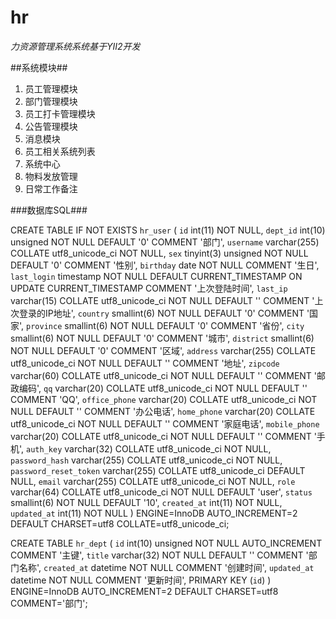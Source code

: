 # hr
*力资源管理系统系统基于YII2开发*

##系统模块##
1. 员工管理模块
2. 部门管理模块
3. 员工打卡管理模块
4. 公告管理模块
5. 消息模块
6. 员工相关系统列表
7. 系统中心
8. 物料发放管理
9. 日常工作备注

###数据库SQL###

CREATE TABLE IF NOT EXISTS `hr_user` (
  `id` int(11) NOT NULL,
  `dept_id` int(10) unsigned NOT NULL DEFAULT '0' COMMENT '部门',
  `username` varchar(255) COLLATE utf8_unicode_ci NOT NULL,
  `sex` tinyint(3) unsigned NOT NULL DEFAULT '0' COMMENT '性别',
  `birthday` date NOT NULL COMMENT '生日',
  `last_login` timestamp NOT NULL DEFAULT CURRENT_TIMESTAMP ON UPDATE CURRENT_TIMESTAMP COMMENT '上次登陆时间',
  `last_ip` varchar(15) COLLATE utf8_unicode_ci NOT NULL DEFAULT '' COMMENT '上次登录的IP地址',
  `country` smallint(6) NOT NULL DEFAULT '0' COMMENT '国家',
  `province` smallint(6) NOT NULL DEFAULT '0' COMMENT '省份',
  `city` smallint(6) NOT NULL DEFAULT '0' COMMENT '城市',
  `district` smallint(6) NOT NULL DEFAULT '0' COMMENT '区域',
  `address` varchar(255) COLLATE utf8_unicode_ci NOT NULL DEFAULT '' COMMENT '地址',
  `zipcode` varchar(60) COLLATE utf8_unicode_ci NOT NULL DEFAULT '' COMMENT '邮政编码',
  `qq` varchar(20) COLLATE utf8_unicode_ci NOT NULL DEFAULT '' COMMENT 'QQ',
  `office_phone` varchar(20) COLLATE utf8_unicode_ci NOT NULL DEFAULT '' COMMENT '办公电话',
  `home_phone` varchar(20) COLLATE utf8_unicode_ci NOT NULL DEFAULT '' COMMENT '家庭电话',
  `mobile_phone` varchar(20) COLLATE utf8_unicode_ci NOT NULL DEFAULT '' COMMENT '手机',
  `auth_key` varchar(32) COLLATE utf8_unicode_ci NOT NULL,
  `password_hash` varchar(255) COLLATE utf8_unicode_ci NOT NULL,
  `password_reset_token` varchar(255) COLLATE utf8_unicode_ci DEFAULT NULL,
  `email` varchar(255) COLLATE utf8_unicode_ci NOT NULL,
  `role` varchar(64) COLLATE utf8_unicode_ci NOT NULL DEFAULT 'user',
  `status` smallint(6) NOT NULL DEFAULT '10',
  `created_at` int(11) NOT NULL,
  `updated_at` int(11) NOT NULL
) ENGINE=InnoDB AUTO_INCREMENT=2 DEFAULT CHARSET=utf8 COLLATE=utf8_unicode_ci;

CREATE TABLE `hr_dept` (
  `id` int(10) unsigned NOT NULL AUTO_INCREMENT COMMENT '主键',
  `title` varchar(32) NOT NULL DEFAULT '' COMMENT '部门名称',
  `created_at` datetime NOT NULL COMMENT '创建时间',
  `updated_at` datetime NOT NULL COMMENT '更新时间',
  PRIMARY KEY (`id`)
) ENGINE=InnoDB AUTO_INCREMENT=2 DEFAULT CHARSET=utf8 COMMENT='部门';
